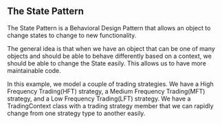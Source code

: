 ## The State Pattern

The State Pattern is a Behavioral Design Pattern that allows an object to change states
to change to new functionality.

The general idea is that when we have an object that can be one of many objects and should
be able to behave differently based on a context, we should be able to change the State
easily. This allows us to have more maintainable code.

In this example, we model a couple of trading strategies. We have a High Frequency Trading(HFT)
strategy, a Medium Frequency Trading(MFT) strategy, and a Low Frequency Trading(LFT) strategy.
We have a TradingContext class with a trading strategy member that we can rapidly change from
one strategy type to another easily.